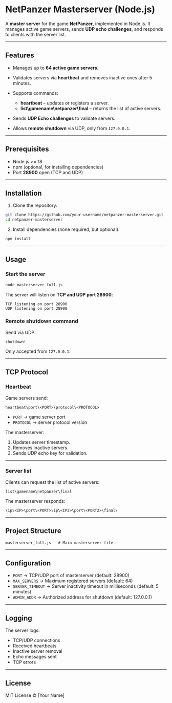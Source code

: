 # NetPanzer Masterserver (Node.js)

A **master server** for the game **NetPanzer**, implemented in Node.js.
It manages active game servers, sends **UDP echo challenges**, and responds to clients with the server list.

---

## Features

* Manages up to **64 active game servers**.
* Validates servers via **heartbeat** and removes inactive ones after 5 minutes.
* Supports commands:

  * **heartbeat** – updates or registers a server.
  * **list\gamename\netpanzer\final** – returns the list of active servers.
* Sends **UDP Echo challenges** to validate servers.
* Allows **remote shutdown** via UDP, only from `127.0.0.1`.

---

## Prerequisites

* Node.js >= 18
* npm (optional, for installing dependencies)
* Port **28900** open (TCP and UDP)

---

## Installation

1. Clone the repository:

```bash
git clone https://github.com/your-username/netpanzer-masterserver.git
cd netpanzer-masterserver
```

2. Install dependencies (none required, but optional):

```bash
npm install
```

---

## Usage

### Start the server

```bash
node masterserver_full.js
```

The server will listen on **TCP and UDP port 28900**:

```text
TCP listening on port 28900
UDP listening on port 28900
```

### Remote shutdown command

Send via UDP:

```
shutdown!
```

Only accepted from `127.0.0.1`.

---

## TCP Protocol

### Heartbeat

Game servers send:

```
heartbeat\port\<PORT>\protocol\<PROTOCOL>
```

* `PORT` → game server port
* `PROTOCOL` → server protocol version

The masterserver:

1. Updates server timestamp.
2. Removes inactive servers.
3. Sends UDP echo key for validation.

---

### Server list

Clients can request the list of active servers:

```
list\gamename\netpanzer\final
```

The masterserver responds:

```
\ip\<IP>\port\<PORT>\ip\<IP2>\port\<PORT2>\final\
```

---

## Project Structure

```
masterserver_full.js   # Main masterserver file
```

---

## Configuration

* `PORT` → TCP/UDP port of masterserver (default: 28900)
* `MAX_SERVERS` → Maximum registered servers (default: 64)
* `SERVER_TIMEOUT` → Server inactivity timeout in milliseconds (default: 5 minutes)
* `ADMIN_ADDR` → Authorized address for shutdown (default: 127.0.0.1)

---

## Logging

The server logs:

* TCP/UDP connections
* Received heartbeats
* Inactive server removal
* Echo messages sent
* TCP errors

---

## License

MIT License © \[Your Name]

